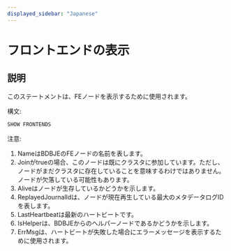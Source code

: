 ```yaml
---
displayed_sidebar: "Japanese"
---
```


# フロントエンドの表示

## 説明

このステートメントは、FEノードを表示するために使用されます。

構文:

```sql
SHOW FRONTENDS
```

注意:

1. NameはBDBJEのFEノードの名前を表します。
2. Joinがtrueの場合、このノードは既にクラスタに参加しています。ただし、ノードがまだクラスタに存在していることを意味するわけではありません。ノードが欠落している可能性もあります。
3. Aliveはノードが生存しているかどうかを示します。
4. ReplayedJournalIdは、ノードが現在再生している最大のメタデータログIDを表します。
5. LastHeartbeatは最新のハートビートです。
6. IsHelperは、BDBJEからのヘルパーノードであるかどうかを示します。
7. ErrMsgは、ハートビートが失敗した場合にエラーメッセージを表示するために使用されます。
